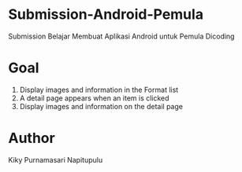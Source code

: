 # Submission-Android-Pemula
Submission Belajar Membuat Aplikasi Android untuk Pemula Dicoding

# Goal
1. Display images and information in the Format list
2. A detail page appears when an item is clicked
3. Display images and information on the detail page

# Author
Kiky Purnamasari Napitupulu
